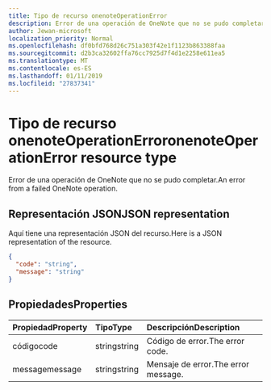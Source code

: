 ```yaml
---
title: Tipo de recurso onenoteOperationError
description: Error de una operación de OneNote que no se pudo completar.
author: Jewan-microsoft
localization_priority: Normal
ms.openlocfilehash: df0bfd768d26c751a303f42e1f1123b863388faa
ms.sourcegitcommit: d2b3ca32602ffa76cc7925d7f4d1e2258e611ea5
ms.translationtype: MT
ms.contentlocale: es-ES
ms.lasthandoff: 01/11/2019
ms.locfileid: "27837341"
---
```

# <a name="onenoteoperationerror-resource-type"></a><span data-ttu-id="95b74-103">Tipo de recurso onenoteOperationError</span><span class="sxs-lookup"><span data-stu-id="95b74-103">onenoteOperationError resource type</span></span>

<span data-ttu-id="95b74-104">Error de una operación de OneNote que no se pudo completar.</span><span class="sxs-lookup"><span data-stu-id="95b74-104">An error from a failed OneNote operation.</span></span>

## <a name="json-representation"></a><span data-ttu-id="95b74-105">Representación JSON</span><span class="sxs-lookup"><span data-stu-id="95b74-105">JSON representation</span></span>

<span data-ttu-id="95b74-106">Aquí tiene una representación JSON del recurso.</span><span class="sxs-lookup"><span data-stu-id="95b74-106">Here is a JSON representation of the resource.</span></span>

<!-- {
  "blockType": "resource",
  "optionalProperties": [

  ],
  "@odata.type": "microsoft.graph.onenoteOperationError"
}-->

```json
{
  "code": "string",
  "message": "string"
}

```
## <a name="properties"></a><span data-ttu-id="95b74-107">Propiedades</span><span class="sxs-lookup"><span data-stu-id="95b74-107">Properties</span></span>
| <span data-ttu-id="95b74-108">Propiedad</span><span class="sxs-lookup"><span data-stu-id="95b74-108">Property</span></span>     | <span data-ttu-id="95b74-109">Tipo</span><span class="sxs-lookup"><span data-stu-id="95b74-109">Type</span></span>   |<span data-ttu-id="95b74-110">Descripción</span><span class="sxs-lookup"><span data-stu-id="95b74-110">Description</span></span>|
|:---------------|:--------|:----------|
|<span data-ttu-id="95b74-111">código</span><span class="sxs-lookup"><span data-stu-id="95b74-111">code</span></span>|<span data-ttu-id="95b74-112">string</span><span class="sxs-lookup"><span data-stu-id="95b74-112">string</span></span>|<span data-ttu-id="95b74-113">Código de error.</span><span class="sxs-lookup"><span data-stu-id="95b74-113">The error code.</span></span>|
|<span data-ttu-id="95b74-114">message</span><span class="sxs-lookup"><span data-stu-id="95b74-114">message</span></span>|<span data-ttu-id="95b74-115">string</span><span class="sxs-lookup"><span data-stu-id="95b74-115">string</span></span>|<span data-ttu-id="95b74-116">Mensaje de error.</span><span class="sxs-lookup"><span data-stu-id="95b74-116">The error message.</span></span>|

<!-- uuid: 8fcb5dbc-d5aa-4681-8e31-b001d5168d79
2015-10-25 14:57:30 UTC -->
<!-- {
  "type": "#page.annotation",
  "description": "onenoteOperationError resource",
  "keywords": "",
  "section": "documentation",
  "tocPath": ""
}-->

